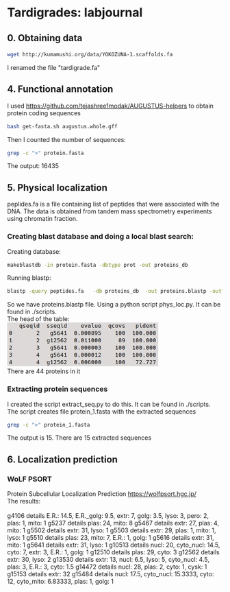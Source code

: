 # Tardigrades: labjournal

## 0. Obtaining data
```bash
wget http://kumamushi.org/data/YOKOZUNA-1.scaffolds.fa
```
I renamed the file "tardigrade.fa"

## 4. Functional annotation 
I used https://github.com/tejashree1modak/AUGUSTUS-helpers to obtain protein coding sequences
```bash
bash get-fasta.sh augustus.whole.gff
```
Then I counted the number of sequences:
```bash
grep -c ">" protein.fasta
```
The output: 16435

## 5. Physical localization
peplides.fa is a file containing list of peptides that were associated with the DNA. The data is obtained from tandem mass spectrometry experiments using chromatin fraction. <br>
### Creating blast database and doing a local blast search:
Creating database:
```bash
makeblastdb -in protein.fasta -dbtype prot -out proteins_db
```
Running blastp:
```bash 
blastp -query peptides.fa   -db proteins_db  -out proteins.blastp -outfmt "6 qseqid sseqid evalue qcovs pident" -evalue 0.05  -task blastp-short

```
So we have proteins.blastp file. Using a python script phys_loc.py. It can be found in ./scripts.<br>
The head of the table:<br>
![phys_loc](./images/phys_loc.jpg "phys_loc") <br>
There are 44 proteins in it<br>

### Extracting protein sequences
I created the script extract_seq.py to do this. It can be found in ./scripts. The script creates file protein_1.fasta with the extracted sequences<br>
```bash
grep -c ">" protein_1.fasta
```
The output is 15. There are 15 extracted sequences

## 6. Localization prediction
### WoLF PSORT
Protein Subcellular Localization Prediction https://wolfpsort.hgc.jp/ <br>
The results:<br>
<br>
g4106 details E.R.: 14.5, E.R._golg: 9.5, extr: 7, golg: 3.5, lyso: 3, pero: 2, plas: 1, mito: 1 g5237 details plas: 24, mito: 8 g5467 details extr: 27, plas: 4, mito: 1 g5502 details extr: 31, lyso: 1 g5503 details extr: 29, plas: 1, mito: 1, lyso: 1 g5510 details plas: 23, mito: 7, E.R.: 1, golg: 1 g5616 details extr: 31, mito: 1 g5641 details extr: 31, lyso: 1 g10513 details nucl: 20, cyto_nucl: 14.5, cyto: 7, extr: 3, E.R.: 1, golg: 1 g12510 details plas: 29, cyto: 3 g12562 details extr: 30, lyso: 2 g13530 details extr: 13, nucl: 6.5, lyso: 5, cyto_nucl: 4.5, plas: 3, E.R.: 3, cyto: 1.5 g14472 details nucl: 28, plas: 2, cyto: 1, cysk: 1 g15153 details extr: 32
g15484 details nucl: 17.5, cyto_nucl: 15.3333, cyto: 12, cyto_mito: 6.83333, plas: 1, golg: 1

